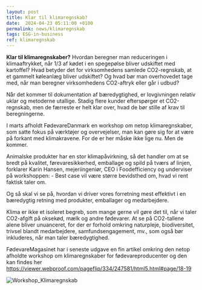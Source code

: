 ```yaml
---
layout: post
title: Klar til klimaregnskab?
date:  2024-04-23 05:11:00 +0100
permalink: news/klimaregnskab
tags: ESG-in-business 
ref: klimaregnskab
---
```

**Klar til klimaregnskaber?**
Hvordan beregner man reduceringen i klimaaftrykket, når 1/3 af kødet i en spegepølse bliver udskiftet med kartoffel? Hvad betyder det for virksomhedens samlede CO2-regnskab, at et gammelt køleanlæg bliver udskiftet? Og hvad bør man overhovedet tage med, når man beregner virksomhedens CO2-aftryk eller går i udbud? 

Når det kommer til dokumentation af bæredygtighed, er lovgivningen relativ uklar og metoderne utallige. Stadig flere kunder efterspørger et CO2-regnskab, men de færreste er helt klar over, hvad de bør stille af krav til beregningerne. 

I marts afholdt FødevareDanmark en workshop om netop klimaregnskaber, som satte fokus på værktøjer og overvejelser, man kan gøre sig for at være på forkant med klimakravene. For de er her måske ikke lige nu. Men de kommer. 

Animalske produkter har en stor klimapåvirkning, så det handler om at se bredt på kvalitet, førevaresikkerhed, emballage og spild på tværs af linjen, forklarer Karin Hansen, mejeriingeniør, CEO i Foodefficiency og underviser på workshoppen: - Best case vil være større bevidsthed om, hvad vi rent faktisk taler om. 

Og så skal vi se på, hvordan vi driver vores forretning mest effektivt i en bæredygtig retning med produkter, emballager og medarbejdere. 

Klima er ikke et isoleret begreb, som mange gerne vil gøre det til, når vi taler CO2-afgift på oksekød, mælk og andre fødevarer. At se på CO2-tallene alene bliver unuanceret, for der er forhold omkring naturpleje, biodiversitet, trivsel blandt medarbejdere, samfundsengagement, mv., som også bør inkluderes, når man taler bæredygtighed.

FødevareMagasinet har i seneste udgave en fin artikel omkring den netop afholdte workshop om klimaregnskaber for fødevareproducenter og den kan findes her https://viewer.webproof.com/pageflip/334/247581/html5.html#page/18-19

![Workshop_Klimaregnskab](https://github.com/FoodEfficiency/esg-business.github.io/assets/75361000/afb511b6-15a3-430e-838c-3d82998ae133)


